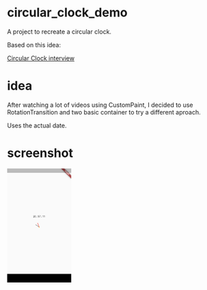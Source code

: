 # circular_clock_demo

A project to recreate a circular clock.


Based on this idea:

[Circular Clock interview](https://www.reddit.com/r/FlutterDev/comments/j7g985/interview_questions_for_flutter/)


# idea

After watching a lot of videos using CustomPaint, I decided to use RotationTransition and two basic container to try a different aproach.

Uses the actual date.

# screenshot

<img src="screenshots/example.png" width="150"/>
